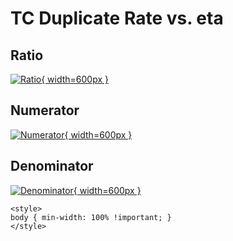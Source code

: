 # TC Duplicate Rate vs. eta

## Ratio

[![Ratio](../mtv/var/TC_duplrate_stack_eta.png){ width=600px }](../mtv/var/TC_duplrate_stack_eta.pdf)

## Numerator

[![Numerator](../mtv/num/TC_duplrate_stack_eta_num.png){ width=600px }](../mtv/num/TC_duplrate_stack_eta_num.pdf)

## Denominator

[![Denominator](../mtv/den/TC_duplrate_stack_eta_den.png){ width=600px }](../mtv/den/TC_duplrate_stack_eta_den.pdf)


``` {=html}
<style>
body { min-width: 100% !important; }
</style>
```
